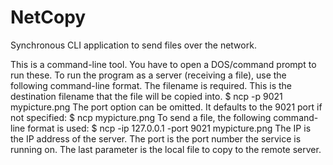 # NetCopy
Synchronous CLI application to send files over the network.

This is a command-line tool. You have to open a DOS/command prompt to run these. To run the program as a server (receiving a file), use the following command-line format. The filename is required. This is the destination filename that the file will be copied into.
$ ncp -p 9021 mypicture.png
The port option can be omitted. It defaults to the 9021 port if not specified:
$ ncp mypicture.png
To send a file, the following command-line format is used:
$ ncp -ip 127.0.0.1 -port 9021 mypicture.png
The IP is the IP address of the server. The port is the port number the service is running on. The last parameter is the local file to copy to the remote server.
